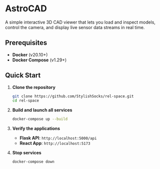 # AstroCAD

A simple interactive 3D CAD viewer that lets you load and inspect models, control the camera, and display live sensor data streams in real time.

## Prerequisites

- **Docker** (v20.10+)
- **Docker Compose** (v1.29+)

## Quick Start

1. **Clone the repository**

   ```bash
   git clone https://github.com/StylishSocks/rel-space.git
   cd rel-space
   ```

2. **Build and launch all services**

   ```bash
   docker-compose up --build
   ```

3. **Verify the applications**

   - **Flask API**: `http://localhost:5000/api`
   - **React App**: `http://localhost:5173`

4. **Stop services**

   ```bash
   docker-compose down
   ```
